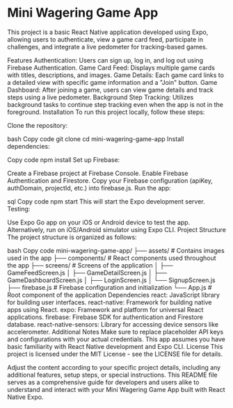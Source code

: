 # Mini Wagering Game App
This project is a basic React Native application developed using Expo, allowing users to authenticate, view a game card feed, participate in challenges, and integrate a live pedometer for tracking-based games.

Features
Authentication: Users can sign up, log in, and log out using Firebase Authentication.
Game Card Feed: Displays multiple game cards with titles, descriptions, and images.
Game Details: Each game card links to a detailed view with specific game information and a "Join" button.
Game Dashboard: After joining a game, users can view game details and track steps using a live pedometer.
Background Step Tracking: Utilizes background tasks to continue step tracking even when the app is not in the foreground.
Installation
To run this project locally, follow these steps:

Clone the repository:

bash
Copy code
git clone <repository-url>
cd mini-wagering-game-app
Install dependencies:

Copy code
npm install
Set up Firebase:

Create a Firebase project at Firebase Console.
Enable Firebase Authentication and Firestore.
Copy your Firebase configuration (apiKey, authDomain, projectId, etc.) into firebase.js.
Run the app:

sql
Copy code
npm start
This will start the Expo development server.
Testing:

Use Expo Go app on your iOS or Android device to test the app.
Alternatively, run on iOS/Android simulator using Expo CLI.
Project Structure
The project structure is organized as follows:

bash
Copy code
mini-wagering-game-app/
├── assets/                 # Contains images used in the app
├── components/             # React components used throughout the app
├── screens/                # Screens of the application
│   ├── GameFeedScreen.js
│   ├── GameDetailScreen.js
│   ├── GameDashboardScreen.js
│   ├── LoginScreen.js
│   └── SignupScreen.js
├── firebase.js             # Firebase configuration and initialization
└── App.js                  # Root component of the application
Dependencies
react: JavaScript library for building user interfaces.
react-native: Framework for building native apps using React.
expo: Framework and platform for universal React applications.
firebase: Firebase SDK for authentication and Firestore database.
react-native-sensors: Library for accessing device sensors like accelerometer.
Additional Notes
Make sure to replace placeholder API keys and configurations with your actual credentials.
This app assumes you have basic familiarity with React Native development and Expo CLI.
License
This project is licensed under the MIT License - see the LICENSE file for details.

Adjust the content according to your specific project details, including any additional features, setup steps, or special instructions. This README file serves as a comprehensive guide for developers and users alike to understand and interact with your Mini Wagering Game App built with React Native Expo.





